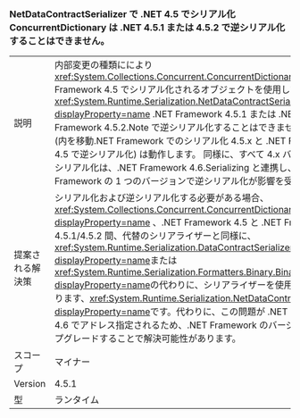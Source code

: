 ### <a name="a-concurrentdictionary-serialized-in-net-45-with-netdatacontractserializer-cannot-be-deserialized-by-net-451-or-452"></a>NetDataContractSerializer で .NET 4.5 でシリアル化 ConcurrentDictionary は .NET 4.5.1 または 4.5.2 で逆シリアル化することはできません。

|   |   |
|---|---|
|説明|内部変更の種類ににより<xref:System.Collections.Concurrent.ConcurrentDictionary%602>.NET Framework 4.5 でシリアル化されるオブジェクトを使用して、 <xref:System.Runtime.Serialization.NetDataContractSerializer?displayProperty=name> .NET Framework 4.5.1 または .NET Framework 4.5.2.Note で逆シリアル化することはできません、他の方向 (内を移動.NET Framework でのシリアル化 4.5.x と .NET Framework 4.5 で逆シリアル化) は動作します。 同様に、すべて 4.x バージョン間のシリアル化は、.NET Framework 4.6.Serializing と連携し、.NET Framework の 1 つのバージョンで逆シリアル化が影響を受けません。|
|提案される解決策|シリアル化および逆シリアル化する必要がある場合、 <xref:System.Collections.Concurrent.ConcurrentDictionary%602?displayProperty=name> 、.NET Framework 4.5 と .NET Framework 4.5.1/4.5.2 間、代替のシリアライザーと同様に、<xref:System.Runtime.Serialization.DataContractSerializer?displayProperty=name>または<xref:System.Runtime.Serialization.Formatters.Binary.BinaryFormatter?displayProperty=name>の代わりに、シリアライザーを使用する必要があります、<xref:System.Runtime.Serialization.NetDataContractSerializer?displayProperty=name>です。代わりに、この問題が .NET Framework 4.6 でアドレス指定されるため、.NET Framework のバージョンにアップグレードすることで解決可能性があります。|
|スコープ|マイナー|
|Version|4.5.1|
|型|ランタイム|

